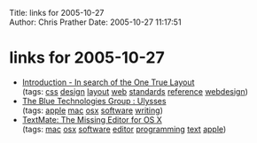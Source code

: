 Title: links for 2005-10-27  
Author: Chris Prather
Date: 2005-10-27 11:17:51

# links for 2005-10-27
<ul class="delicious">
	<li>
		<div class="delicious-link"><a href="http://www.positioniseverything.net/articles/onetruelayout/">Introduction - In search of the One True Layout</a></div>
		<div class="delicious-tags">(tags: <a href="http://del.icio.us/perigrin/css">css</a> <a href="http://del.icio.us/perigrin/design">design</a> <a href="http://del.icio.us/perigrin/layout">layout</a> <a href="http://del.icio.us/perigrin/web">web</a> <a href="http://del.icio.us/perigrin/standards">standards</a> <a href="http://del.icio.us/perigrin/reference">reference</a> <a href="http://del.icio.us/perigrin/webdesign">webdesign</a>)</div>
	</li>
	<li>
		<div class="delicious-link"><a href="http://blue-tec.com/ulysses/">The Blue Technologies Group : Ulysses</a></div>
		<div class="delicious-tags">(tags: <a href="http://del.icio.us/perigrin/apple">apple</a> <a href="http://del.icio.us/perigrin/mac">mac</a> <a href="http://del.icio.us/perigrin/osx">osx</a> <a href="http://del.icio.us/perigrin/software">software</a> <a href="http://del.icio.us/perigrin/writing">writing</a>)</div>
	</li>
	<li>
		<div class="delicious-link"><a href="http://macromates.com/">TextMate: The Missing Editor for OS X</a></div>
		<div class="delicious-tags">(tags: <a href="http://del.icio.us/perigrin/mac">mac</a> <a href="http://del.icio.us/perigrin/osx">osx</a> <a href="http://del.icio.us/perigrin/software">software</a> <a href="http://del.icio.us/perigrin/editor">editor</a> <a href="http://del.icio.us/perigrin/programming">programming</a> <a href="http://del.icio.us/perigrin/text">text</a> <a href="http://del.icio.us/perigrin/apple">apple</a>)</div>
	</li>
</ul>

